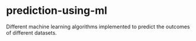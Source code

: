 # prediction-using-ml
Different machine learning algorithms implemented to predict the outcomes of different datasets.
